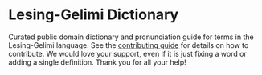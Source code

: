 
# Lesing-Gelimi Dictionary

Curated public domain dictionary and pronunciation guide for terms in the Lesing-Gelimi language. See the [contributing guide](https://github.com/drumworkteam/term/blob/make/.github/contributing.md) for details on how to contribute. We would love your support, even if it is just fixing a word or adding a single definition. Thank you for all your help!